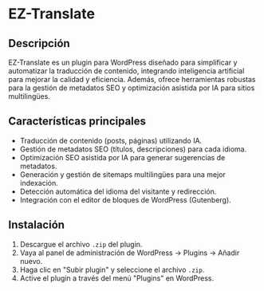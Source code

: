 # EZ-Translate

## Descripción

EZ-Translate es un plugin para WordPress diseñado para simplificar y automatizar la traducción de contenido, integrando inteligencia artificial para mejorar la calidad y eficiencia. Además, ofrece herramientas robustas para la gestión de metadatos SEO y optimización asistida por IA para sitios multilingües.

## Características principales

*   Traducción de contenido (posts, páginas) utilizando IA.
*   Gestión de metadatos SEO (títulos, descripciones) para cada idioma.
*   Optimización SEO asistida por IA para generar sugerencias de metadatos.
*   Generación y gestión de sitemaps multilingües para una mejor indexación.
*   Detección automática del idioma del visitante y redirección.
*   Integración con el editor de bloques de WordPress (Gutenberg).

## Instalación

1.  Descargue el archivo `.zip` del plugin.
2.  Vaya al panel de administración de WordPress -> Plugins -> Añadir nuevo.
3.  Haga clic en "Subir plugin" y seleccione el archivo `.zip`.
4.  Active el plugin a través del menú "Plugins" en WordPress.
